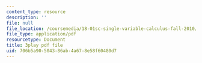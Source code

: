 ```yaml
---
content_type: resource
description: ''
file: null
file_location: /coursemedia/18-01sc-single-variable-calculus-fall-2010/706b5a90504386ab4a678e58f60480d7_zcuYFf5R0NU.pdf
file_type: application/pdf
resourcetype: Document
title: 3play pdf file
uid: 706b5a90-5043-86ab-4a67-8e58f60480d7
---
```

